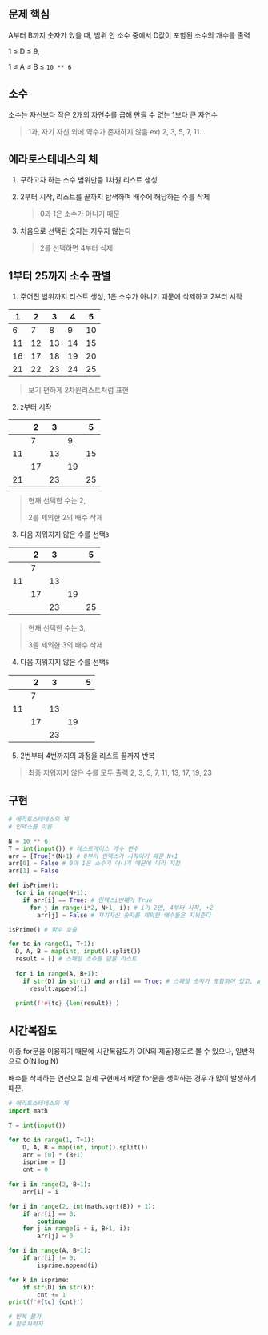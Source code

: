 ## 문제 핵심

A부터 B까지 숫자가 있을 때, 범위 안 소수 중에서 D값이 포함된 소수의 개수를 출력

1 ≤ D ≤ 9, 

1 ≤ A ≤ B ≤ `10 ** 6`



## 소수

소수는 자신보다 작은 2개의 자연수를 곱해 만들 수 없는 1보다 큰 자연수

> 1과, 자기 자신 외에 약수가 존재하지 않음 ex) 2, 3, 5, 7, 11...



## 에라토스테네스의 체

1. 구하고자 하는 소수 범위만큼 1차원 리스트 생성

2. 2부터 시작, 리스트를 끝까지 탐색하며 배수에 해당하는 수를 삭제

   > 0과 1은 소수가 아니기 때문

3. 처음으로 선택된 숫자는 지우지 않는다

   > 2를 선택하면 4부터 삭제



## 1부터 25까지 소수 판별

1. 주어진 범위까지 리스트 생성, 1은 소수가 아니기 때문에 삭제하고 2부터 시작

| 1    | 2    | 3    | 4    | 5    |
| ---- | ---- | ---- | ---- | ---- |
| 6    | 7    | 8    | 9    | 10   |
| 11   | 12   | 13   | 14   | 15   |
| 16   | 17   | 18   | 19   | 20   |
| 21   | 22   | 23   | 24   | 25   |

> 보기 편하게 2차원리스트처럼 표현



2. `2`부터 시작

|      | 2    | 3    |      | 5    |
| ---- | ---- | ---- | ---- | ---- |
|      | 7    |      | 9    |      |
| 11   |      | 13   |      | 15   |
|      | 17   |      | 19   |      |
| 21   |      | 23   |      | 25   |

> 현재 선택한 수는 2, 
>
> 2를 제외한 2의 배수 삭제



3. 다음 지워지지 않은 수를 선택`3`

|      | 2    | 3    |      | 5    |
| ---- | ---- | ---- | ---- | ---- |
|      | 7    |      |      |      |
| 11   |      | 13   |      |      |
|      | 17   |      | 19   |      |
|      |      | 23   |      | 25   |

> 현재 선택한 수는 3, 
>
> 3을 제외한 3의 배수 삭제



4. 다음 지워지지 않은 수를 선택`5`

|      | 2    | 3    |      | 5    |
| ---- | ---- | ---- | ---- | ---- |
|      | 7    |      |      |      |
| 11   |      | 13   |      |      |
|      | 17   |      | 19   |      |
|      |      | 23   |      |      |



5. 2번부터 4번까지의 과정을 리스트 끝까지 반복

> 최종 지워지지 않은 수를 모두 출력 2, 3, 5, 7, 11, 13, 17, 19, 23



## 구현

```python
# 에라토스테네스의 체
# 인덱스를 이용

N = 10 ** 6
T = int(input()) # 테스트케이스 개수 변수
arr = [True]*(N+1) # 0부터 인덱스가 시작이기 때문 N+1
arr[0] = False # 0과 1은 소수가 아니기 때문에 미리 지정
arr[1] = False

def isPrime():
  for i in range(N+1):
    if arr[i] == True: # 인덱스i번째가 True
      for j in range(i*2, N+1, i): # i가 2면, 4부터 시작, +2 
        arr[j] = False # 자기자신 숫자를 제외한 배수들은 지워준다

isPrime() # 함수 호출

for tc in range(1, T+1):
  D, A, B = map(int, input().split())
  result = [] # 스페셜 소수를 담을 리스트
  
  for i in range(A, B+1):
    if str(D) in str(i) and arr[i] == True: # 스페셜 숫자가 포함되어 있고, arr[i]가 소수이면
      result.append(i)
      
  print(f'#{tc} {len(result)}')
```


## 시간복잡도

이중 for문을 이용하기 때문에 시간복잡도가 O(N의 제곱)정도로 볼 수 있으나, 일반적으로 O(N log N) 

배수를 삭제하는 연산으로 실제 구현에서 바깥 for문을 생략하는 경우가 많이 발생하기 때문.







```python
# 에라토스테네스의 체
import math

T = int(input())

for tc in range(1, T+1):
    D, A, B = map(int, input().split())
    arr = [0] * (B+1)
    isprime = []
    cnt = 0
  
for i in range(2, B+1):
    arr[i] = i

for i in range(2, int(math.sqrt(B)) + 1):
    if arr[i] == 0:
        continue
    for j in range(i + i, B+1, i):
        arr[j] = 0

for i in range(A, B+1):
    if arr[i] != 0:
        isprime.append(i)

for k in isprime:
    if str(D) in str(k):
        cnt += 1
print(f'#{tc} {cnt}')

# 반복 불가
# 함수화하자
```





